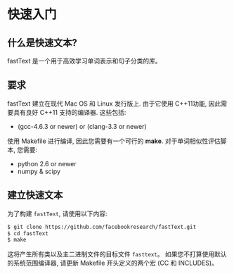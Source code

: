 # 快速入门

## 什么是快速文本?

fastText 是一个用于高效学习单词表示和句子分类的库。

## 要求

fastText 建立在现代 Mac OS 和 Linux 发行版上.
由于它使用 C++11功能, 因此需要具有良好 C++11 支持的编译器.
这些包括:

* (gcc-4.6.3 or newer) or (clang-3.3 or newer)

使用 Makefile 进行编译, 因此您需要有一个可行的 **make**. 对于单词相似性评估脚本, 您需要:

* python 2.6 or newer
* numpy & scipy

## 建立快速文本


为了构建 `fastText`, 请使用以下内容:

```bash
$ git clone https://github.com/facebookresearch/fastText.git
$ cd fastText
$ make
```

这将产生所有类以及主二进制文件的目标文件 `fasttext`。
如果您不打算使用默认的系统范围编译器, 请更新 Makefile 开头定义的两个宏 (CC 和 INCLUDES)。

